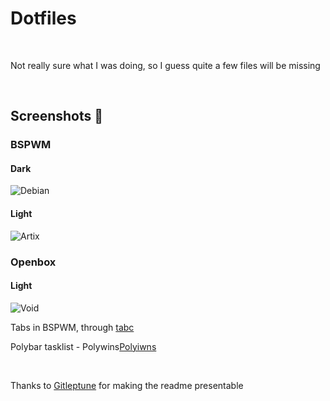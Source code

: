 
<h1>Dotfiles</h1>
<br>
<p >Not really sure what I was doing, so I guess quite a few files will be missing  </p>
<br>

## Screenshots 🌺

### BSPWM

#### Dark

![Debian](/Debian/Screenshots/1622234974.png?raw=true "BSPWM")

#### Light

![Artix](/Screenshots/tabbed.png?raw=true "BSPWM")</br>

### Openbox

#### Light

![Void](/Screenshots/openbox.png?raw=true "Openbox")

<p>Tabs in BSPWM, through <a href="https://gist.github.com/jpentland/468a42c172eb607bb950f5d00606312c">tabc</a></p>
<p>Polybar tasklist - Polywins<a href="https://github.com/tam-carre/polywins">Polyiwns</a></p>
<br>

<p> Thanks to <a href="https://github.com/Gitleptune">Gitleptune</a> for making the readme presentable</p>
